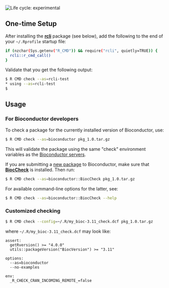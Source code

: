 ![Life cycle: experimental](https://img.shields.io/badge/lifecycle-experimental-orange.svg)

## One-time Setup

After installing the **[rcli]** package (see below), add the following to the end of your `~/.Rprofile` startup file:

```sh
if (nzchar(Sys.getenv("R_CMD")) && require("rcli", quietly=TRUE)) {
  rcli::r_cmd_call()
}
```

Validate that you get the following output:

```sh
$ R CMD check --as=rcli-test
* using --as=rcli-test
$ 
```


## Usage

### For Bioconductor developers

To check a package for the currently installed version of Bioconductor, use:

```sh
$ R CMD check --as=bioconductor pkg_1.0.tar.gz
```

This will validate the package using the same "check" environment variables as the [Bioconductor servers](https://github.com/Bioconductor/BBS).

If you are submitting a [new package](https://bioconductor.org/developers/package-guidelines/) to Bioconductor, make sure that **[BiocCheck]** is installed.  Then run:

```sh
$ R CMD check --as=bioconductor::BiocCheck pkg_1.0.tar.gz
```

For available command-line options for the latter, see:

```sh
$ R CMD check --as=bioconductor::BiocCheck --help
```


### Customized checking

```sh
$ R CMD check --config=~/.R/my_bioc-3.11_check.dcf pkg_1.0.tar.gz
```

where `~/.R/my_bioc-3.11_check.dcf` may look like:

```
assert:
  getRversion() >= "4.0.0"
  utils::packageVersion("BiocVersion") >= "3.11"
  
options:
  --as=bioconductor
  --no-examples

env:
  _R_CHECK_CRAN_INCOMING_REMOTE_=false
```



[BiocCheck]: https://bioconductor.org/packages/BiocCheck/
[rcli]: https://github.com/HenrikBengtsson/rcli
